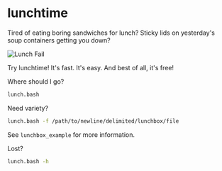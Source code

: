 lunchtime
=========

Tired of eating boring sandwiches for lunch? Sticky lids on yesterday's soup
containers getting you down?

![Lunch Fail](http://i0.kym-cdn.com/photos/images/original/000/497/629/a11.gif)

Try lunchtime! It's fast. It's easy. And best of all, it's free!

Where should I go?

```bash
lunch.bash
```

Need variety?

```bash
lunch.bash -f /path/to/newline/delimited/lunchbox/file
```

See `lunchbox_example` for more information.

Lost?

```bash
lunch.bash -h
```
